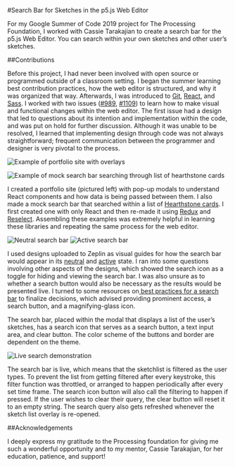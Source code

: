 #Search Bar for Sketches in the p5.js Web Editor

For my Google Summer of Code 2019 project for The Processing Foundation, I worked with Cassie Tarakajian to create a search bar for the p5.js Web Editor. You can search within your own sketches and other user’s sketches.  

##Contributions

Before this project, I had never been involved with open source or programmed outside of a classroom setting. I began the summer learning best contribution practices, how the web editor is structured, and why it was organized that way. Afterwards, I was introduced to [Git](https://git-scm.com/), [React](https://reactjs.org/), and [Sass](https://sass-lang.com/). I worked with two issues ([#989](https://github.com/processing/p5.js-web-editor/issues/989), [#1109](https://github.com/processing/p5.js-web-editor/pull/1109#pullrequestreview-253008128)) to learn how to make visual and functional changes within the web editor. The first issue had a design that led to questions about its intention and implementation within the code, and was put on hold for further discussion. Although it was unable to be resolved, I learned that implementing design through code was not always straightforward; frequent communication between the programmer and designer is very pivotal to the process.


![Example of portfolio site with overlays](https://drive.google.com/file/d/19J9j3Bj8EmyxAgaorsrrYSmbngsnkofh/view?usp=sharing)

![Example of mock search bar searching through list of hearthstone cards](https://drive.google.com/file/d/1pZ_MYdn6rSlSgXTs9e6xCm2x_nP41ftm/view?usp=sharing)


I created a portfolio site (pictured left) with pop-up modals to understand React components and how data is being passed between them. I also made a mock search bar that searched within a list of [Hearthstone cards](https://hearthstonejson.com/). I first created one with only React and then re-made it using [Redux](https://redux.js.org/) and [Reselect](https://github.com/reduxjs/reselect). Assembling these examples was extremely helpful in learning these libraries and repeating the same process for the web editor.


![Neutral search bar](https://drive.google.com/file/d/1ZotyuZ7Gvha_Knz-37PVS8v-Dsq7R4pU/view?usp=sharing)
![Active search bar](https://drive.google.com/file/d/1VN2abuO6eaC_Yq4y7VM6Z_nQfteFbRvm/view?usp=sharing)


I used designs uploaded to Zeplin as visual guides for how the search bar would appear in its [neutral](https://app.zeplin.io/project/55f746c54a02e1e50e0632c3/screen/59413d89c2b5318d69be12d3) and [active](https://app.zeplin.io/project/55f746c54a02e1e50e0632c3/screen/59413d88cda26c1669f83fea) state. I ran into some questions involving other aspects of the designs, which showed the search icon as a toggle for hiding and viewing the search bar. I was also unsure as to whether a search button would also be necessary as the results would be presented live. I turned to some resources on[ best practices for a search bar](https://uxplanet.org/design-a-perfect-search-box-b6baaf9599c) to finalize decisions, which advised providing prominent access, a search button, and a magnifying-glass icon.

The search bar, placed within the modal that displays a list of the user’s sketches, has a search icon that serves as a search button, a text input area, and clear button. The color scheme of the buttons and border are dependent on the theme.


![Live search demonstration](https://drive.google.com/file/d/1KCRF66qkTUnsFe_dvzO2FNqh9jl7zJ6M/view?usp=sharing)


The search bar is live, which means that the sketchlist is filtered as the user types. To prevent the list from getting filtered after every keystroke, this filter function was throttled, or arranged to happen periodically after every set time frame. The search icon button will also call the filtering to happen if pressed. If the user wishes to clear their query, the clear button will reset it to an empty string. The search query also gets refreshed whenever the sketch list overlay is re-opened.

##Acknowledgements

I deeply express my gratitude to the Processing foundation for giving me such a wonderful opportunity and to my mentor, Cassie Tarakajian, for her education, patience, and support!
